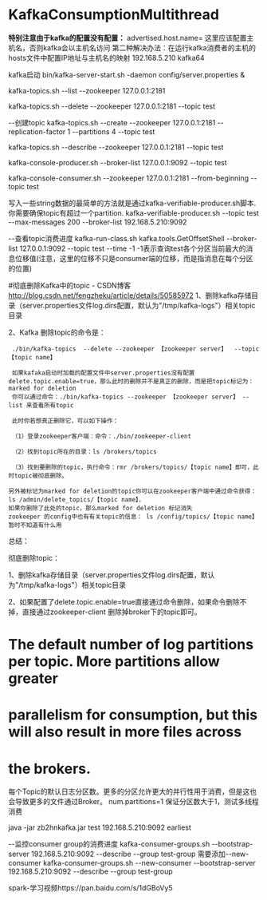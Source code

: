 # KafkaConsumptionMultithread
**特别注意由于kafka的配置没有配置：**
advertised.host.name=<hostname routable by clients>
这里应该配置主机名，否则kafka会以主机名访问
第二种解决办法：在运行kafka消费者的主机的hosts文件中配置IP地址与主机名的映射
192.168.5.210 kafka64

kafka启动
bin/kafka-server-start.sh -daemon config/server.properties &

kafka-topics.sh --list --zookeeper 127.0.0.1:2181

kafka-topics.sh --delete --zookeeper 127.0.0.1:2181 --topic test

--创建topic
kafka-topics.sh --create --zookeeper  127.0.0.1:2181 --replication-factor 1 --partitions 4 --topic test

kafka-topics.sh --describe --zookeeper  127.0.0.1:2181 --topic test

kafka-console-producer.sh --broker-list  127.0.0.1:9092 --topic test

kafka-console-consumer.sh --zookeeper  127.0.0.1:2181 --from-beginning --topic test

写入一些string数据的最简单的方法就是通过kafka-verifiable-producer.sh脚本. 你需要确保topic有超过一个partition. 
kafka-verifiable-producer.sh --topic test --max-messages 200 --broker-list 192.168.5.210:9092


--查看topic消费进度
kafka-run-class.sh kafka.tools.GetOffsetShell --broker-list 127.0.0.1:9092 --topic test --time -1
    -1表示查询test各个分区当前最大的消息位移值(注意，这里的位移不只是consumer端的位移，而是指消息在每个分区的位置)


#彻底删除Kafka中的topic - CSDN博客  http://blog.csdn.net/fengzheku/article/details/50585972
1、删除kafka存储目录（server.properties文件log.dirs配置，默认为"/tmp/kafka-logs"）相关topic目录

2、Kafka 删除topic的命令是：

     ./bin/kafka-topics  --delete --zookeeper 【zookeeper server】  --topic 【topic name】

     如果kafaka启动时加载的配置文件中server.properties没有配置delete.topic.enable=true，那么此时的删除并不是真正的删除，而是把topic标记为：marked for deletion
     你可以通过命令：./bin/kafka-topics --zookeeper 【zookeeper server】 --list 来查看所有topic

     此时你若想真正删除它，可以如下操作：

     （1）登录zookeeper客户端：命令：./bin/zookeeper-client

     （2）找到topic所在的目录：ls /brokers/topics

     （3）找到要删除的topic，执行命令：rmr /brokers/topics/【topic name】即可，此时topic被彻底删除。

    另外被标记为marked for deletion的topic你可以在zookeeper客户端中通过命令获得：ls /admin/delete_topics/【topic name】，
    如果你删除了此处的topic，那么marked for deletion 标记消失
    zookeeper 的config中也有有关topic的信息： ls /config/topics/【topic name】暂时不知道有什么用

总结：

彻底删除topic：

 1、删除kafka存储目录（server.properties文件log.dirs配置，默认为"/tmp/kafka-logs"）相关topic目录

 2、如果配置了delete.topic.enable=true直接通过命令删除，如果命令删除不掉，直接通过zookeeper-client 删除掉broker下的topic即可。
# The default number of log partitions per topic. More partitions allow greater
# parallelism for consumption, but this will also result in more files across
# the brokers.
每个Topic的默认日志分区数。更多的分区允许更大的并行性用于消费，但是这也会导致更多的文件通过Broker。
num.partitions=1
保证分区数大于1，测试多线程消费


java -jar zb2hnkafka.jar test 192.168.5.210:9092 earliest

--监控consumer group的消费进度
kafka-consumer-groups.sh --bootstrap-server 192.168.5.210:9092 --describe --group test-group
需要添加--new-consumer 
kafka-consumer-groups.sh  --new-consumer --bootstrap-server 192.168.5.210:9092 --describe --group test-group


spark-学习视频https://pan.baidu.com/s/1dGBoVy5